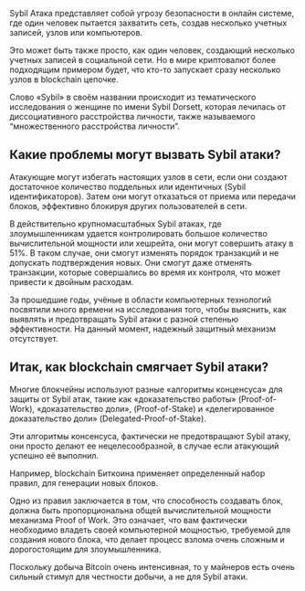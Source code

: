 Sybil Атака представляет собой угрозу безопасности в онлайн системе, где один человек пытается захватить сеть, создав несколько учетных записей, узлов или компьютеров.

Это может быть также просто, как один человек, создающий несколько учетных записей в социальной сети. Но в мире криптовалют более подходящим примером будет, что кто-то запускает сразу несколько узлов в blockchain цепочке.

Слово «Sybil» в своём названии происходит из тематического исследования о женщине по имени Sybil Dorsett, которая лечилась от диссоциативного расстройства личности, также называемого “множественного расстройства личности”.



## Какие проблемы могут вызвать Sybil атаки? 
Атакующие могут избегать настоящих узлов в сети, если они создают достаточное количество поддельных или идентичных (Sybil идентификаторов). Затем они могут отказаться от приема или передачи блоков, эффективно блокируя других пользователей в сети. 

В действительно крупномасштабных Sybil атаках, где злоумышленникам удается контролировать большое количество вычислительной мощности или хешрейта, они могут совершить атаку в 51%. В таком случае, они смогут изменять порядок транзакций и не допускать подтверждения новых. Они смогут даже отменять транзакции, которые совершались во время их контроля, что может привести к двойным расходам.

За прошедшие годы, учёные в области компьютерных технологий посвятили много времени на исследования того, чтобы выяснить, как выявлять и предотвращать Sybil атаки с разной степенью эффективности. На данный момент, надежный защитный механизм отсутствует.



## Итак, как blockchain смягчает Sybil атаки?

Многие блокчейны используют разные «алгоритмы конценсуса» для защиты от Sybil атак, такие как «доказательство работы» (Proof-of-Work), «доказательство доли», (Proof-of-Stake) и «делегированное доказательство доли» (Delegated-Proof-of-Stake).

Эти алгоритмы консенсуса, фактически не предотвращают Sybil атаку, они просто делают ее нецелесообразной, в случае если атакующий успешно её выполнил.

Например, blockchain Биткоина применяет определенный набор правил, для генерации новых блоков.

Одно из правил заключается в том, что способность создавать блок, должна быть пропорциональна общей вычислительной мощности механизма Proof of Work. Это означает, что вам фактически необходимо владеть своей компьютерной мощностью, требуемой для создания нового блока, что делает процесс взлома очень сложным и дорогостоящим для злоумышленника.

Поскольку добыча Bitcoin очень интенсивная, то у майнеров есть очень сильный стимул для честности добычи, а не для Sybil атаки.
